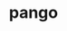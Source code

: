 ---
title: "pango"
layout: cache
categories: [package, develop]
meta: {"versions": ["1.52.2"], "compilers": ["gcc@=11.4.0", "oneapi@=2024.2.0"], "oss": ["ubuntu22.04"], "platforms": ["linux"], "targets": ["x86_64_v3"], "stacks": ["e4s", "e4s-oneapi", "root"], "num_specs": 18, "num_specs_by_stack": {"root": 18, "e4s": 5, "e4s-oneapi": 13}}
spec_details: [{"hash": "gzyxjzlmvfcu4fch6oymngucl3oqna7u", "compiler": "gcc@=11.4.0", "versions": ["1.52.2"], "os": "ubuntu22.04", "platform": "linux", "target": "x86_64_v3", "variants": ["+X", "build_system=meson", "buildtype=release", "default_library=shared", "~strip"], "stacks": ["root", "e4s"], "size": "-", "tarball": "https://binaries.spack.io/develop/build_cache/linux-ubuntu22.04-x86_64_v3/gcc-11.4.0/pango-1.52.2/linux-ubuntu22.04-x86_64_v3-gcc-11.4.0-pango-1.52.2-gzyxjzlmvfcu4fch6oymngucl3oqna7u.spack"}, {"hash": "ovwsct5bncmlgbkvocoxdmnikscus5do", "compiler": "gcc@=11.4.0", "versions": ["1.52.2"], "os": "ubuntu22.04", "platform": "linux", "target": "x86_64_v3", "variants": ["+X", "build_system=meson", "buildtype=release", "default_library=shared", "~strip"], "stacks": ["root", "e4s"], "size": "-", "tarball": "https://binaries.spack.io/develop/build_cache/linux-ubuntu22.04-x86_64_v3/gcc-11.4.0/pango-1.52.2/linux-ubuntu22.04-x86_64_v3-gcc-11.4.0-pango-1.52.2-ovwsct5bncmlgbkvocoxdmnikscus5do.spack"}, {"hash": "2jfna4nkbg2v7225f44uhpgocnl5iuww", "compiler": "gcc@=11.4.0", "versions": ["1.52.2"], "os": "ubuntu22.04", "platform": "linux", "target": "x86_64_v3", "variants": ["+X", "build_system=meson", "buildtype=release", "default_library=shared", "~strip"], "stacks": ["root", "e4s"], "size": "-", "tarball": "https://binaries.spack.io/develop/build_cache/linux-ubuntu22.04-x86_64_v3/gcc-11.4.0/pango-1.52.2/linux-ubuntu22.04-x86_64_v3-gcc-11.4.0-pango-1.52.2-2jfna4nkbg2v7225f44uhpgocnl5iuww.spack"}, {"hash": "zjb3553vkfehuwqnbzzrzz7md3intu7w", "compiler": "gcc@=11.4.0", "versions": ["1.52.2"], "os": "ubuntu22.04", "platform": "linux", "target": "x86_64_v3", "variants": ["+X", "build_system=meson", "buildtype=release", "default_library=shared", "~strip"], "stacks": ["root", "e4s"], "size": "-", "tarball": "https://binaries.spack.io/develop/build_cache/linux-ubuntu22.04-x86_64_v3/gcc-11.4.0/pango-1.52.2/linux-ubuntu22.04-x86_64_v3-gcc-11.4.0-pango-1.52.2-zjb3553vkfehuwqnbzzrzz7md3intu7w.spack"}, {"hash": "7ipzwknw6tmbyw2dg4sx66rteqnl7z53", "compiler": "gcc@=11.4.0", "versions": ["1.52.2"], "os": "ubuntu22.04", "platform": "linux", "target": "x86_64_v3", "variants": ["+X", "build_system=meson", "buildtype=release", "default_library=shared", "~strip"], "stacks": ["root", "e4s"], "size": "-", "tarball": "https://binaries.spack.io/develop/build_cache/linux-ubuntu22.04-x86_64_v3/gcc-11.4.0/pango-1.52.2/linux-ubuntu22.04-x86_64_v3-gcc-11.4.0-pango-1.52.2-7ipzwknw6tmbyw2dg4sx66rteqnl7z53.spack"}, {"hash": "65t7wmvoch3e6uuchnmytfttaxagl2ds", "compiler": "oneapi@=2024.2.0", "versions": ["1.52.2"], "os": "ubuntu22.04", "platform": "linux", "target": "x86_64_v3", "variants": ["+X", "build_system=meson", "buildtype=release", "default_library=shared", "~strip"], "stacks": ["e4s-oneapi", "root"], "size": "-", "tarball": "https://binaries.spack.io/develop/build_cache/linux-ubuntu22.04-x86_64_v3/oneapi-2024.2.0/pango-1.52.2/linux-ubuntu22.04-x86_64_v3-oneapi-2024.2.0-pango-1.52.2-65t7wmvoch3e6uuchnmytfttaxagl2ds.spack"}, {"hash": "4o4lsq3to2qcqjbmtnpta6pcwneokrcy", "compiler": "oneapi@=2024.2.0", "versions": ["1.52.2"], "os": "ubuntu22.04", "platform": "linux", "target": "x86_64_v3", "variants": ["+X", "build_system=meson", "buildtype=release", "default_library=shared", "~strip"], "stacks": ["e4s-oneapi", "root"], "size": "-", "tarball": "https://binaries.spack.io/develop/build_cache/linux-ubuntu22.04-x86_64_v3/oneapi-2024.2.0/pango-1.52.2/linux-ubuntu22.04-x86_64_v3-oneapi-2024.2.0-pango-1.52.2-4o4lsq3to2qcqjbmtnpta6pcwneokrcy.spack"}, {"hash": "hx5lvipw3beim6qozhm3tgtsyu2ofm36", "compiler": "oneapi@=2024.2.0", "versions": ["1.52.2"], "os": "ubuntu22.04", "platform": "linux", "target": "x86_64_v3", "variants": ["+X", "build_system=meson", "buildtype=release", "default_library=shared", "~strip"], "stacks": ["e4s-oneapi", "root"], "size": "-", "tarball": "https://binaries.spack.io/develop/build_cache/linux-ubuntu22.04-x86_64_v3/oneapi-2024.2.0/pango-1.52.2/linux-ubuntu22.04-x86_64_v3-oneapi-2024.2.0-pango-1.52.2-hx5lvipw3beim6qozhm3tgtsyu2ofm36.spack"}, {"hash": "6gzyr6wmeuhmr3lch7ycqcfbty6gpmom", "compiler": "oneapi@=2024.2.0", "versions": ["1.52.2"], "os": "ubuntu22.04", "platform": "linux", "target": "x86_64_v3", "variants": ["+X", "build_system=meson", "buildtype=release", "default_library=shared", "~strip"], "stacks": ["e4s-oneapi", "root"], "size": "-", "tarball": "https://binaries.spack.io/develop/build_cache/linux-ubuntu22.04-x86_64_v3/oneapi-2024.2.0/pango-1.52.2/linux-ubuntu22.04-x86_64_v3-oneapi-2024.2.0-pango-1.52.2-6gzyr6wmeuhmr3lch7ycqcfbty6gpmom.spack"}, {"hash": "5udin7byl3vgt6h62qpblf7zqeoajkea", "compiler": "oneapi@=2024.2.0", "versions": ["1.52.2"], "os": "ubuntu22.04", "platform": "linux", "target": "x86_64_v3", "variants": ["+X", "build_system=meson", "buildtype=release", "default_library=shared", "~strip"], "stacks": ["e4s-oneapi", "root"], "size": "-", "tarball": "https://binaries.spack.io/develop/build_cache/linux-ubuntu22.04-x86_64_v3/oneapi-2024.2.0/pango-1.52.2/linux-ubuntu22.04-x86_64_v3-oneapi-2024.2.0-pango-1.52.2-5udin7byl3vgt6h62qpblf7zqeoajkea.spack"}, {"hash": "qdlwcr66zbpf3jnpwof4a6bivkwbbfpf", "compiler": "oneapi@=2024.2.0", "versions": ["1.52.2"], "os": "ubuntu22.04", "platform": "linux", "target": "x86_64_v3", "variants": ["+X", "build_system=meson", "buildtype=release", "default_library=shared", "~strip"], "stacks": ["e4s-oneapi", "root"], "size": "-", "tarball": "https://binaries.spack.io/develop/build_cache/linux-ubuntu22.04-x86_64_v3/oneapi-2024.2.0/pango-1.52.2/linux-ubuntu22.04-x86_64_v3-oneapi-2024.2.0-pango-1.52.2-qdlwcr66zbpf3jnpwof4a6bivkwbbfpf.spack"}, {"hash": "vnf3jbuq5vv5btie4qdjzwf72fmks7vp", "compiler": "oneapi@=2024.2.0", "versions": ["1.52.2"], "os": "ubuntu22.04", "platform": "linux", "target": "x86_64_v3", "variants": ["+X", "build_system=meson", "buildtype=release", "default_library=shared", "~strip"], "stacks": ["e4s-oneapi", "root"], "size": "-", "tarball": "https://binaries.spack.io/develop/build_cache/linux-ubuntu22.04-x86_64_v3/oneapi-2024.2.0/pango-1.52.2/linux-ubuntu22.04-x86_64_v3-oneapi-2024.2.0-pango-1.52.2-vnf3jbuq5vv5btie4qdjzwf72fmks7vp.spack"}, {"hash": "4ak6lghko6okkxif3t2s7ndb56z2wnfg", "compiler": "oneapi@=2024.2.0", "versions": ["1.52.2"], "os": "ubuntu22.04", "platform": "linux", "target": "x86_64_v3", "variants": ["+X", "build_system=meson", "buildtype=release", "default_library=shared", "~strip"], "stacks": ["e4s-oneapi", "root"], "size": "-", "tarball": "https://binaries.spack.io/develop/build_cache/linux-ubuntu22.04-x86_64_v3/oneapi-2024.2.0/pango-1.52.2/linux-ubuntu22.04-x86_64_v3-oneapi-2024.2.0-pango-1.52.2-4ak6lghko6okkxif3t2s7ndb56z2wnfg.spack"}, {"hash": "dpbbblri3o7hmuob3wsgpegmk5d2caws", "compiler": "oneapi@=2024.2.0", "versions": ["1.52.2"], "os": "ubuntu22.04", "platform": "linux", "target": "x86_64_v3", "variants": ["+X", "build_system=meson", "buildtype=release", "default_library=shared", "~strip"], "stacks": ["e4s-oneapi", "root"], "size": "-", "tarball": "https://binaries.spack.io/develop/build_cache/linux-ubuntu22.04-x86_64_v3/oneapi-2024.2.0/pango-1.52.2/linux-ubuntu22.04-x86_64_v3-oneapi-2024.2.0-pango-1.52.2-dpbbblri3o7hmuob3wsgpegmk5d2caws.spack"}, {"hash": "dbrak7vtndxco5fk5fzpykpw2cgl3sdm", "compiler": "oneapi@=2024.2.0", "versions": ["1.52.2"], "os": "ubuntu22.04", "platform": "linux", "target": "x86_64_v3", "variants": ["+X", "build_system=meson", "buildtype=release", "default_library=shared", "~strip"], "stacks": ["e4s-oneapi", "root"], "size": "-", "tarball": "https://binaries.spack.io/develop/build_cache/linux-ubuntu22.04-x86_64_v3/oneapi-2024.2.0/pango-1.52.2/linux-ubuntu22.04-x86_64_v3-oneapi-2024.2.0-pango-1.52.2-dbrak7vtndxco5fk5fzpykpw2cgl3sdm.spack"}, {"hash": "ap2bec2vp36kxw7d3u2cxv7tih6hvyoq", "compiler": "oneapi@=2024.2.0", "versions": ["1.52.2"], "os": "ubuntu22.04", "platform": "linux", "target": "x86_64_v3", "variants": ["+X", "build_system=meson", "buildtype=release", "default_library=shared", "~strip"], "stacks": ["e4s-oneapi", "root"], "size": "-", "tarball": "https://binaries.spack.io/develop/build_cache/linux-ubuntu22.04-x86_64_v3/oneapi-2024.2.0/pango-1.52.2/linux-ubuntu22.04-x86_64_v3-oneapi-2024.2.0-pango-1.52.2-ap2bec2vp36kxw7d3u2cxv7tih6hvyoq.spack"}, {"hash": "ox6ysyi3iul4gxrqu25vgcc3rz7wo67w", "compiler": "oneapi@=2024.2.0", "versions": ["1.52.2"], "os": "ubuntu22.04", "platform": "linux", "target": "x86_64_v3", "variants": ["+X", "build_system=meson", "buildtype=release", "default_library=shared", "~strip"], "stacks": ["e4s-oneapi", "root"], "size": "-", "tarball": "https://binaries.spack.io/develop/build_cache/linux-ubuntu22.04-x86_64_v3/oneapi-2024.2.0/pango-1.52.2/linux-ubuntu22.04-x86_64_v3-oneapi-2024.2.0-pango-1.52.2-ox6ysyi3iul4gxrqu25vgcc3rz7wo67w.spack"}, {"hash": "rrgp67q4btwb6eipuhmna2nezj3pwdvd", "compiler": "oneapi@=2024.2.0", "versions": ["1.52.2"], "os": "ubuntu22.04", "platform": "linux", "target": "x86_64_v3", "variants": ["+X", "build_system=meson", "buildtype=release", "default_library=shared", "~strip"], "stacks": ["e4s-oneapi", "root"], "size": "-", "tarball": "https://binaries.spack.io/develop/build_cache/linux-ubuntu22.04-x86_64_v3/oneapi-2024.2.0/pango-1.52.2/linux-ubuntu22.04-x86_64_v3-oneapi-2024.2.0-pango-1.52.2-rrgp67q4btwb6eipuhmna2nezj3pwdvd.spack"}]
---